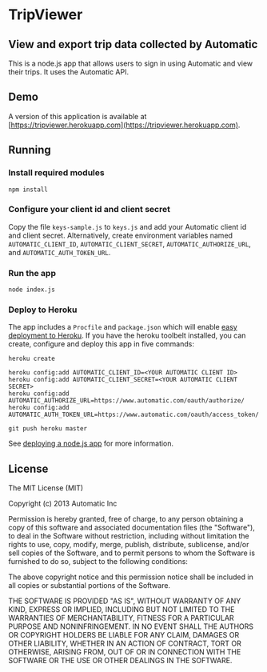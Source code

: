 # TripViewer

## View and export trip data collected by Automatic

This is a node.js app that allows users to sign in using Automatic and view their trips.  It uses the Automatic API.

## Demo

A version of this application is available at [https://tripviewer.herokuapp.com](https://tripviewer.herokuapp.com).

## Running

### Install required modules

    npm install

### Configure your client id and client secret

Copy the file `keys-sample.js` to `keys.js` and add your Automatic client id and client secret.  Alternatively, create environment variables named `AUTOMATIC_CLIENT_ID`, `AUTOMATIC_CLIENT_SECRET`, `AUTOMATIC_AUTHORIZE_URL`, and `AUTOMATIC_AUTH_TOKEN_URL`.

### Run the app

    node index.js

### Deploy to Heroku

The app includes a `Procfile` and `package.json` which will enable [easy deployment to Heroku](https://devcenter.heroku.com/articles/getting-started-with-nodejs#deploy-your-application-to-heroku).  If you have the heroku toolbelt installed, you can create, configure and deploy this app in five commands:

    heroku create

    heroku config:add AUTOMATIC_CLIENT_ID=<YOUR AUTOMATIC CLIENT ID>
    heroku config:add AUTOMATIC_CLIENT_SECRET=<YOUR AUTOMATIC CLIENT SECRET>
    heroku config:add AUTOMATIC_AUTHORIZE_URL=https://www.automatic.com/oauth/authorize/
    heroku config:add AUTOMATIC_AUTH_TOKEN_URL=https://www.automatic.com/oauth/access_token/

    git push heroku master


See [deploying a node.js app](https://devcenter.heroku.com/articles/getting-started-with-nodejs#deploy-your-application-to-heroku) for more information.

## License

The MIT License (MIT)

Copyright (c) 2013 Automatic Inc

Permission is hereby granted, free of charge, to any person obtaining a copy
of this software and associated documentation files (the "Software"), to deal
in the Software without restriction, including without limitation the rights
to use, copy, modify, merge, publish, distribute, sublicense, and/or sell
copies of the Software, and to permit persons to whom the Software is
furnished to do so, subject to the following conditions:

The above copyright notice and this permission notice shall be included in
all copies or substantial portions of the Software.

THE SOFTWARE IS PROVIDED "AS IS", WITHOUT WARRANTY OF ANY KIND, EXPRESS OR
IMPLIED, INCLUDING BUT NOT LIMITED TO THE WARRANTIES OF MERCHANTABILITY,
FITNESS FOR A PARTICULAR PURPOSE AND NONINFRINGEMENT. IN NO EVENT SHALL THE
AUTHORS OR COPYRIGHT HOLDERS BE LIABLE FOR ANY CLAIM, DAMAGES OR OTHER
LIABILITY, WHETHER IN AN ACTION OF CONTRACT, TORT OR OTHERWISE, ARISING FROM,
OUT OF OR IN CONNECTION WITH THE SOFTWARE OR THE USE OR OTHER DEALINGS IN
THE SOFTWARE.
